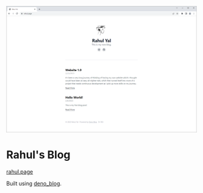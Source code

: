 ![front page of rahulpages](/posts/images/front_page.png "front_page")

# Rahul's Blog

[rahul.page](https://rahul.page/)

Built using [deno_blog](https://github.com/denoland/deno_blog).
